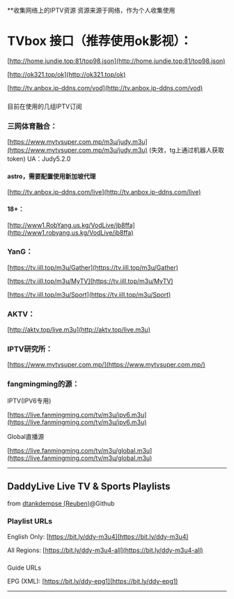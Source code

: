 **收集网络上的IPTV资源 资源来源于网络，作为个人收集使用

# TVbox 接口（推荐使用ok影视）：

[http://home.jundie.top:81/top98.json](http://home.jundie.top:81/top98.json)

[http://ok321.top/ok](http://ok321.top/ok)

[http://tv.anbox.ip-ddns.com/vod](http://tv.anbox.ip-ddns.com/vod)

### 

目前在使用的几组IPTV订阅

### **三网体育融合：**

[https://www.mytvsuper.com.mp/m3u/judy.m3u](https://www.mytvsuper.com.mp/m3u/judy.m3u)
(失效，tg上通过机器人获取token) UA：Judy5.2.0

#### astro，需要配置使用新加坡代理

[http://tv.anbox.ip-ddns.com/live](http://tv.anbox.ip-ddns.com/live)

#### 18+：

[http://www1.RobYang.us.kg/VodLive/jb8ffa](http://www1.robyang.us.kg/VodLive/jb8ffa)

### YanG：

[https://tv.iill.top/m3u/Gather](https://tv.iill.top/m3u/Gather)

[https://tv.iill.top/m3u/MyTV](https://tv.iill.top/m3u/MyTV)

[https://tv.iill.top/m3u/Sport](https://tv.iill.top/m3u/Sport)

### AKTV：

[http://aktv.top/live.m3u](http://aktv.top/live.m3u)

### IPTV研究所：

[https://www.mytvsuper.com.mp/](https://www.mytvsuper.com.mp/)

### fangmingming的源：

IPTV(IPV6专用)

[https://live.fanmingming.com/tv/m3u/ipv6.m3u](https://live.fanmingming.com/tv/m3u/ipv6.m3u)

Global直播源

[https://live.fanmingming.com/tv/m3u/global.m3u](https://live.fanmingming.com/tv/m3u/global.m3u)

---

## DaddyLive Live TV & Sports Playlists

from [dtankdempse (Reuben)](https://github.com/dtankdempse)@Github

### Playlist URLs

English Only: [https://bit.ly/ddy-m3u4](https://bit.ly/ddy-m3u4)

All Regions: [https://bit.ly/ddy-m3u4-all](https://bit.ly/ddy-m3u4-all)

### 

Guide URLs

EPG (XML): [https://bit.ly/ddy-epg1](https://bit.ly/ddy-epg1)

---


